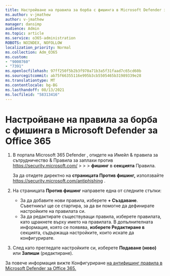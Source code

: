 ```yaml
---
title: Настройване на правила за борба с фишинга в Microsoft Defender за Office 365
ms.author: v-jmathew
author: v-jmathew
manager: dansimp
audience: Admin
ms.topic: article
ms.service: o365-administration
ROBOTS: NOINDEX, NOFOLLOW
localization_priority: Normal
ms.collection: Adm_O365
ms.custom:
- "9000760"
- "7391"
ms.openlocfilehash: 97ff250f5b2b3f970a71b3a5f31faad7c65cd60b
ms.sourcegitcommit: ab75f66355116e995b3cb5505465b31989339e28
ms.translationtype: MT
ms.contentlocale: bg-BG
ms.lasthandoff: 08/13/2021
ms.locfileid: "58313416"
---
```

# <a name="set-up-anti-phishing-policies-in-microsoft-defender-for-office-365"></a>Настройване на правила за борба с фишинга в Microsoft Defender за Office 365

1. В портала Microsoft 365 Defender , отидете на Имейл & правила за сътрудничество & Правила за заплахи против <https://security.microsoft.com/>  \>  \>  \> **фишинг** в **секцията** Правила.

   За да отидете директно на **страницата Против фишинг,** използвайте <https://security.microsoft.com/antiphishing> .

2. На страницата **Против фишинг** направете една от следните стъпки:
   - За да добавите нови правила, изберете **+ Създаване**. Съветникът ще се стартира, за да ви помогне да дефинирате настройките на правилата си.
   - За да редактирате съществуващи правила, изберете правилата, като щракнете върху името на правилата. В допълнителната информация, която се появява, **изберете Редактиране в** секцията, съдържаща настройките, които искате да конфигурирате.

3. След като прегледате настройките си, изберете **Подаване (ново)** или **Запиши** (редактиране).

За повече информация вижте Конфигуриране [на антифишинг правила в Microsoft Defender за Office 365.](https://docs.microsoft.com/microsoft-365/security/office-365-security/configure-mdo-anti-phishing-policies)
